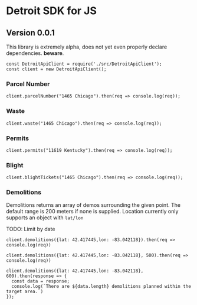 # Detroit SDK for JS

## Version 0.0.1

This library is extremely alpha, does not yet even properly declare dependencies. **beware**.

```
const DetroitApiClient = require('./src/DetroitApiClient');
const client = new DetroitApiClient();

```

### Parcel Number
```
client.parcelNumber("1465 Chicago").then(req => console.log(req));
```

### Waste
```
client.waste("1465 Chicago").then(req => console.log(req));
```

### Permits
```
client.permits("11619 Kentucky").then(req => console.log(req));
```

### Blight
```
client.blightTickets("1465 Chicago").then(req => console.log(req));
```

### Demolitions
Demolitions returns an array of demos surrounding the given point.
The default range is 200 meters if none is supplied.
Location currently only supports an object with `lat/lon`

TODO: Limit by date

```
client.demolitions({lat: 42.417445,lon: -83.042118}).then(req => console.log(req))

client.demolitions({lat: 42.417445,lon: -83.042118}, 500).then(req => console.log(req))

client.demolitions({lat: 42.417445,lon: -83.042118}, 600).then(response => {
  const data = response;
  console.log(`There are ${data.length} demolitions planned within the target area.`)
});
```
